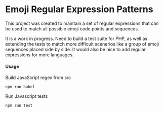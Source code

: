 # Emoji Regular Expression Patterns

This project was created to maintain a set of regular expressions that can be used to match all possible emoji code points and sequences.  

It is a work in progress. Need to build a test suite for PHP, as well as extending the tests to match more difficult scenerios like a group of emoji sequences placed side by side. It would also be nice to add regular expressions for more languages.

#### Usage

Build JavaScript regex from src

`npm run babel`

Run Javascript tests

`npm run test`